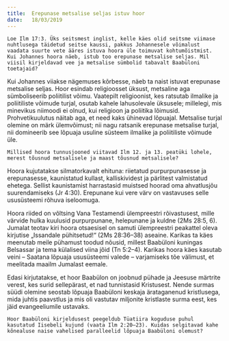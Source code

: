 ```yaml
---
title:  Erepunase metsalise seljas istuv hoor
date:   18/03/2019
---
```


`Loe Ilm 17:3. Üks seitsmest inglist, kelle käes olid seitsme viimase nuhtlusega täidetud seitse kaussi, pakkus Johannesele võimalust vaadata suurte vete ääres istuva hoora üle toimuvat kohtumõistmist. Kui Johannes hoora näeb, istub too erepunase metsalise seljas. Mil viisil kirjeldavad vee ja metsalise sümbolid tabavalt Baabüloni toetajaid?`

Kui Johannes viiakse nägemuses kõrbesse, näeb ta naist istuvat erepunase metsalise seljas. Hoor esindab religioosset üksust, metsaline aga sümboliseerib poliitilist võimu. Vaatepilt religioonist, kes ratsutab ilmalike ja poliitiliste võimude turjal, osutab kahele lahusolevale üksusele; millelegi, mis minevikus niimoodi ei olnud, kui religioon ja poliitika lõimusid. Prohvetikuulutus näitab aga, et need kaks ühinevad lõpuajal. Metsalise turjal olemine on märk ülemvõimust; nii nagu ratsanik erepunase metsalise turjal, nii domineerib see lõpuaja usuline süsteem ilmalike ja poliitiliste võimude üle.

`Millised hoora tunnusjooned viitavad Ilm 12. ja 13. peatüki lohele, merest tõusnud metsalisele ja maast tõusnud metsalisele?`

Hoora kujutatakse silmatorkavalt ehituna: riietatud purpurpunasesse ja erepunasesse, kaunistatud kullast, kalliskividest ja pärlitest valmistatud ehetega. Sellist kaunistamist harrastasid muistsed hoorad oma ahvatlusjõu suurendamiseks (Jr 4:30). Erepunane kui vere värv on vastavuses selle ususüsteemi rõhuva iseloomuga.

Hoora riided on võltsing Vana Testamendi ülempreestri rõivastusest, mille värvide hulka kuulusid purpurpunane, helepunane ja kuldne (2Ms 28:5, 6). Jumalat teotav kiri hoora otsaesisel on samuti ülempreestri peakattel oleva kirjutise „Issandale pühitsetud!“ (2Ms 28:36–38) aseaine. Karikas ta käes meenutab meile pühamust toodud nõusid, millest Baabüloni kuningas Belsassar ja tema külalised viina jõid (Tn 5:2–4). Karikas hoora käes kasutab veini – Saatana lõpuaja ususüsteemi valede – varjamiseks tõe välimust, et meelitada maailm Jumalast eemale.

Edasi kirjutatakse, et hoor Baabülon on joobnud pühade ja Jeesuse märtrite verest, kes surid sellepärast, et nad tunnistasid Kristusest. Nende surmas süüdi olemine seostab lõpuaja Baabüloni keskaja ärataganenud kristlusega, mida juhtis paavstlus ja mis oli vastutav miljonite kristlaste surma eest, kes jäid evangeeliumile ustavaks.

`Hoor Baabüloni kirjeldusest peegeldub Tüatiira koguduse puhul kasutatud Iisebeli kujund (vaata Ilm 2:20–23). Kuidas selgitavad kahe kõnealuse naise vahelised paralleelid lõpuaja Baabüloni olemust?`
